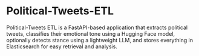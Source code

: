 # Political-Tweets-ETL
Political-Tweets ETL is a FastAPI-based application that extracts political tweets, classifies their emotional tone using a Hugging Face model, optionally detects stance using a lightweight LLM, and stores everything in Elasticsearch for easy retrieval and analysis.
